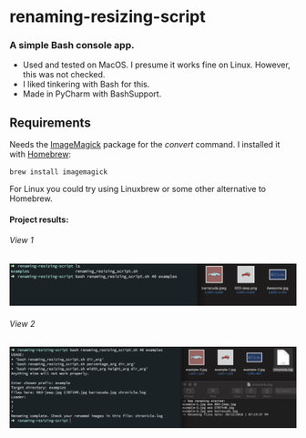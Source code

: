 # renaming-resizing-script
### A simple Bash console app.

* Used and tested on MacOS. I presume it works fine on Linux. However, this was not checked.
* I liked tinkering with Bash for this.
* Made in PyCharm with BashSupport.

## Requirements
Needs the [ImageMagick](https://www.imagemagick.org/script/index.php) package for the <i>convert</i> command. I installed it with [Homebrew](https://brew.sh/):

```
brew install imagemagick
```

For Linux you could try using Linuxbrew or some other alternative to Homebrew.

#### Project results:
<h6>View 1</h6>
<img src="screen-shots/view-1.png" alt="View 1">
<h6>View 2</h6>
<img src="screen-shots/view-2.png" alt="View 2">





